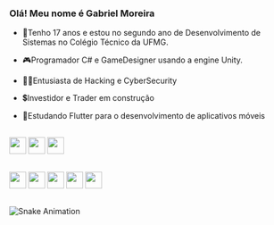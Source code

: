 ### Olá! Meu nome é Gabriel Moreira

- 🎂Tenho 17 anos e estou no segundo ano de Desenvolvimento de Sistemas no Colégio Técnico da UFMG.

- 🎮Programador C# e GameDesigner usando a engine Unity.

- 👨‍💻Entusiasta de Hacking e CyberSecurity

- 💲Investidor e Trader em construção

- 📱Estudando Flutter para o desenvolvimento de aplicativos móveis

<!-- - 💸Estudando NTSL(Nelogica Trade System Language) e MQL5(MetaQuotes Language) para o desenvolvimento de bots para operações na bolsa de valores. -->

<!-- GITHUB STATS -->
<!-- <div>
  <a href="https://github.com/moreira-gabriel">
  <img height="180em" src="https://github-readme-stats.vercel.app/api?username=moreira-gabriel&show_icons=true&theme=dracula&include_all_commits=true&count_private=true"/>
  <img height="180em" src="https://github-readme-stats.vercel.app/api/top-langs/?username=moreira-gabriel&layout=compact&langs_count=7&theme=dracula"/>
</div> -->

##
<div style="display: inline_block">
  <img src="https://img.shields.io/badge/C-00599C?style=for-the-badge&logo=c&logoColor=white" target="_blank" height="30em" style="display: inline_block">
  <img src="https://img.shields.io/badge/C%23-239120?style=for-the-badge&logo=c-sharp&logoColor=white" target="_blank" height="30em">
  <img src="https://img.shields.io/badge/Unity-100000?style=for-the-badge&logo=unity&logoColor=white" target="_blank" height="30em">
  
  ##
  <a href="https://instagram.com/moreira_gabriel1" target="_blank"><img src="https://img.shields.io/badge/-Instagram-%23E4405F?style=for-the-badge&logo=instagram&logoColor=white" target="_blank" height="30em"></a>
 	<a href="https://www.twitch.tv/nightxcreates" target="_blank"><img src="https://img.shields.io/badge/Twitch-9146FF?style=for-the-badge&logo=twitch&logoColor=white" target="_blank" height="30em"></a>
  <a href="thenightx.itch.io" target="_blank"><img src="https://img.shields.io/badge/Itch.io-FA5C5C?style=for-the-badge&logo=itch.io&logoColor=white" height="30em"></a> 
  <a href = "mailto:silgabrielmoreira@gmail.com"><img src="https://img.shields.io/badge/-Gmail-%23333?style=for-the-badge&logo=gmail&logoColor=white" target="_blank" height="30em"></a>
  <a href = "twitter.com/moreirakkkk"><img src="https://img.shields.io/badge/Twitter-1DA1F2?style=for-the-badge&logo=twitter&logoColor=white" target="_blank" height="30em"></a>
</div>

##
 
![Snake Animation](https://github.com/moreira-gabriel/moreira-gabriel/blob/output/github-contribution-grid-snake.svg)

<!--
**moreira-gabriel/moreira-gabriel** is a ✨ _special_ ✨ repository because its `README.md` (this file) appears on your GitHub profile.

Here are some ideas to get you started:

- 🔭 I’m currently working on ...
- 🌱 I’m currently learning ...
- 👯 I’m looking to collaborate on ...
- 🤔 I’m looking for help with ...
- 💬 Ask me about ...
- 📫 How to reach me: ...
- 😄 Pronouns: ...
- ⚡ Fun fact: ...
-->
